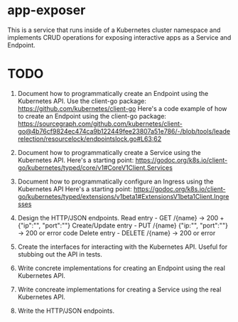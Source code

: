 app-exposer
===========

This is a service that runs inside of a Kubernetes cluster namespace and implements CRUD operations for exposing interactive apps as a Service and Endpoint.

# TODO
1. Document how to programmatically create an Endpoint using the Kubernetes API.
    Use the client-go package: https://github.com/kubernetes/client-go
    Here's a code example of how to create an Endpoint using the client-go package: https://sourcegraph.com/github.com/kubernetes/client-go@4b76cf9824ec474ca9b122449fee23807a51e786/-/blob/tools/leaderelection/resourcelock/endpointslock.go#L63:62

1. Document how to programmatically create a Service using the Kubernetes API.
	Here's a starting point: https://godoc.org/k8s.io/client-go/kubernetes/typed/core/v1#CoreV1Client.Services

1. Document how to programmatically configure an Ingress using the Kubernetes API
	Here's a starting point: https://godoc.org/k8s.io/client-go/kubernetes/typed/extensions/v1beta1#ExtensionsV1beta1Client.Ingresses

1. Design the HTTP/JSON endpoints.
    Read entry          - GET /{name} -> 200 + {"ip":"", "port":""}
    Create/Update entry - PUT /{name} {"ip:"", "port":""} -> 200 or error code
    Delete entry        - DELETE /{name} -> 200 or error
   
1. Create the interfaces for interacting with the Kubernetes API. Useful for stubbing out the API in tests.
1. Write concrete implementations for creating an Endpoint using the real Kubernetes API.
1. Write concreate implementations for creating a Service using the real Kubernetes API.
1. Write the HTTP/JSON endpoints.
